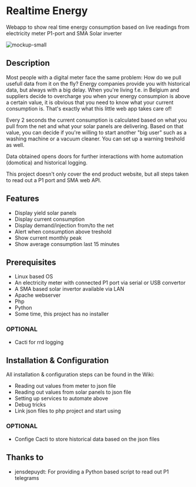 # Realtime Energy
Webapp to show real time energy consumption based on live readings from electricity meter P1-port and SMA Solar inverter

![mockup-small](https://github.com/user-attachments/assets/fb0771be-82e6-452d-bec4-2a595e65fb29)

## Description
Most people with a digital meter face the same problem: How do we pull usefull data from it on the fly? Energy companies provide you with historical data, but always with a big delay. When you're living f.e. in Belgium and suppliers decide to overcharge you when your energy consumpion is above a certain value, it is obvious that you need to know what your current consumption is. That's exactly what this little web app takes care of!

Every 2 seconds the current consumption is calculated based on what you pull from the net and what your solar panels are delivering.
Based on that value, you can decide if you're willing to start another "big user" such as a washing machine or a vacuum cleaner.
You can set up a warning treshold as well.

Data obtained opens doors for further interactions with home automation (domotica) and historical logging.

This project doesn't only cover the end product website, but all steps taken to read out a P1 port and SMA web API.

## Features

- Display yield solar panels
- Display current consumption
- Display demand/injection from/to the net
- Alert when consumption above treshold
- Show current monthly peak
- Show average consumption last 15 minutes

## Prerequisites

- Linux based OS
- An electricity meter with connected P1 port via serial or USB convertor
- A SMA based solar invertor available via LAN
- Apache webserver
- Php
- Python
- Some time, this project has no installer

### OPTIONAL

- Cacti for rrd logging

## Installation & Configuration

All installation & configuration steps can be found in the Wiki:

- Reading out values from meter to json file
- Reading out values from solar panels to json file
- Setting up services to automate above
- Debug tricks
- Link json files to php project and start using

### OPTIONAL

- Confige Cacti to store historical data based on the json files

## Thanks to
- jensdepuydt: For providing a Python based script to read out P1 telegrams
